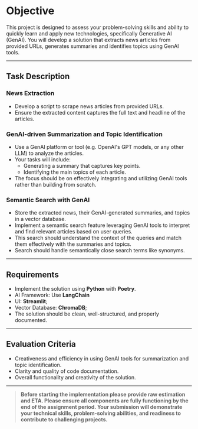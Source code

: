 # Objective

This project is designed to assess your problem-solving skills and ability to quickly learn and apply new technologies, specifically Generative AI (GenAI). You will develop a solution that extracts news articles from provided URLs, generates summaries and identifies topics using GenAI tools.

---

## Task Description

### News Extraction

- Develop a script to scrape news articles from provided URLs.
- Ensure the extracted content captures the full text and headline of the articles.

### GenAI-driven Summarization and Topic Identification

- Use a GenAI platform or tool (e.g. OpenAI's GPT models, or any other LLM) to analyze the articles.
- Your tasks will include:
  - Generating a summary that captures key points.
  - Identifying the main topics of each article.
- The focus should be on effectively integrating and utilizing GenAI tools rather than building from scratch.

### Semantic Search with GenAI

- Store the extracted news, their GenAI-generated summaries, and topics in a vector database.
- Implement a semantic search feature leveraging GenAI tools to interpret and find relevant articles based on user queries.
- This search should understand the context of the queries and match them effectively with the summaries and topics.
- Search should handle semantically close search terms like synonyms.

---

## Requirements

- Implement the solution using **Python** with **Poetry**.
- AI Framework: Use **LangChain**
- UI: **Streamlit**;
- Vector Database: **ChromaDB**;
- The solution should be clean, well-structured, and properly documented.
---

## Evaluation Criteria

- Creativeness and efficiency in using GenAI tools for summarization and topic identification.
- Clarity and quality of code documentation.
- Overall functionality and creativity of the solution.

---

> **Before starting the implementation please provide raw estimation and ETA. Please ensure all components are fully functioning by the end of the assignment period. Your submission will demonstrate your technical skills, problem-solving abilities, and readiness to contribute to challenging projects.**